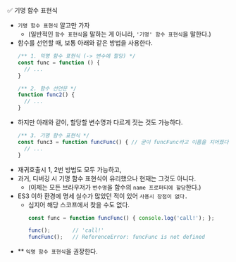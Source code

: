 ✅ 기명 함수 표현식

* `기명 함수 표현식` 알고만 가자
  * (일반적인 `함수 표현식`을 말하는 게 아니라, `'기명' 함수 표현식`을 말한다.)
* 함수를 선언할 때, 보통 아래와 같은 방법을 사용한다.
  ```js
  /** 1. 익명 함수 표현식 (-> 변수에 할당) */
  const func = function () {
    // ...
  }

  /** 2. 함수 선언문 */
  function func2() {
    // ...
  }
  ```
* 하지만 아래와 같이, 할당할 변수명과 다르게 짓는 것도 가능하다.
  ```js
  /** 3. 기명 함수 표현식 */
  const func3 = function funcFunc() { // 굳이 funcFunc라고 이름을 지어줬다.
    // ...
  }
  ```
* 재귀호출시 1, 2번 방법도 모두 가능하고,
* 과거, 디버깅 시 기명 함수 표현식이 유리했으나 현재는 그것도 아니다.
  * (이제는 모든 브라우저가 `변수명`을 함수의 `name 프로퍼티에 할당`한다.)
* ES3 이하 환경에 명세 실수가 많았던 적이 있어 `사용시 장점이 없다.`
  * 심지어 해당 스코프에서 찾을 수도 없다.
    ```js
    const func = function funcFunc() { console.log('call!'); };

    func();       // 'call!'
    funcFunc();   // ReferenceError: funcFunc is not defined
    ```
* ** `익명 함수 표현식`을 권장한다.